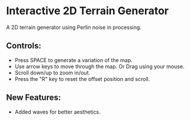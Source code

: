 <h1>Interactive 2D Terrain Generator</h1>

A 2D terrain generator using Perlin noise in processing. 

Controls:
---------------------------------------------------------------------------------
- Press SPACE to generate a variation of the map.
- Use arrow keys to move through the map. Or Drag using your mouse.
- Scroll down/up to zoom in/out.
- Press the "R" key to reset the offset position and scroll.

New Features:
---------------------------------------------------------------------------------
- Added waves for better aesthetics.
